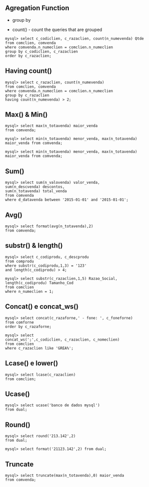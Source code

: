 ## Agregation Function

* group by

* count() - count the queries that are grouped

```
mysql> select c_codiclien, c_razaclien, count(n_numevenda) Qtde
from comclien, comvenda
where comvenda.n_numeclien = comclien.n_numeclien
group by c_codiclien, c_razaclien
order by c_razaclien;
```

## Having count()

```
mysql> select c_razaclien, count(n_numevenda)
from comclien, comvenda
where comvenda.n_numeclien = comclien.n_numeclien
group by c_razaclien
having count(n_numevenda) > 2;
```

## Max() & Min()

```
mysql> select max(n_totavenda) maior_venda
from comvenda;
```

```
mysql> select min(n_totavenda) menor_venda, max(n_totavenda)
maior_venda from comvenda;
```

```
mysql> select min(n_totavenda) menor_venda, max(n_totavenda)
maior_venda from comvenda;
```

## Sum()

```
mysql> select sum(n_valovenda) valor_venda,
sum(n_descvenda) descontos,
sum(n_totavenda) total_venda
from comvenda
where d_datavenda between '2015-01-01' and '2015-01-01';
```

## Avg()

```
mysql> select format(avg(n_totavenda),2)
from comvenda;
```

## substr() & length()

```
mysql> select c_codiprodu, c_descprodu
from comprodu
where substr(c_codiprodu,1,3) = '123'
and length(c_codiprodu) > 4;
```

```
mysql> select substr(c_razaclien,1,5) Razao_Social,
length(c_codiprodu) Tamanho_Cod
from comclien
where n_numeclien = 1;
```

## Concat() e concat_ws()

```
mysql> select concat(c_razaforne,' - fone: ', c_foneforne)
from comforne
order by c_razaforne;
```

```
mysql> select
concat_ws(';',c_codiclien, c_razaclien, c_nomeclien)
from comclien
where c_razaclien like 'GREA%';
```

## Lcase() e lower()

```
mysql> select lcase(c_razaclien)
from comclien;
```

## Ucase()

```
mysql> select ucase('banco de dados mysql')
from dual;
```

## Round()

```
mysql> select round('213.142',2)
from dual;
```

```
mysql> select format('21123.142',2) from dual;
```

## Truncate

```
mysql> select truncate(max(n_totavenda),0) maior_venda
from comvenda;
```
